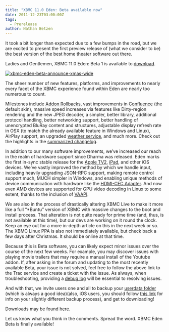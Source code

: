 ```yaml
---
title: "XBMC 11.0 Eden: Beta available now"
date: 2011-12-23T03:00:00Z
tags:
  - Prerelease
author: Nathan Betzen
---
```


It took a bit longer than expected due to a few bumps in the road, but we are excited to present the first preview release of (what we consider to be) the best version of the best home theater software out there.

Ladies and Gentlemen, XBMC 11.0 Eden: Beta 1 is available to [download](https://kodi.wiki/download/ "XBMC Eden Download").

[![xbmc-eden-beta-announce-xmas-wide](/images/blog/xbmc-eden-beta-announce-xmas-wide.jpeg "xbmc-eden-beta-announce-xmas-wide")](https://kodi.wiki/download/)

The sheer number of new features, platforms, and improvements to nearly every facet of the XBMC experience found within Eden are nearly too numerous to count.

Milestones include [Addon Rollbacks](https://kodi.wiki/natethomas/2011/10/20/xbmc-addon-rollbacks/ "XBMC Rollback Review"), vast improvements in [Confluence](https://kodi.wiki/natethomas/2011/10/07/xbmc-eden-skinning-changes/ "Confluence Update Review") (the default skin), massive speed increases via features like Dirty-region rendering and the new JPEG decoder, a simpler, better library, additional protocol handling, better networking support, better handling of unencrypted BluRay content and structures, adjustable display refresh rate in OSX (to match the already available feature in Windows and Linux), AirPlay support, an upgraded [weather service](https://www.wunderground.com/ "Thanks for your support, Weather Underground!"), and much more. Check out the highlights in the [summarized changelog](http://mirrors.xbmc.org/releases/11.0-Eden_beta1-changelog.txt).

In addition to our many software improvements, we’ve increased our reach in the realm of hardware support since Dharma was released. Eden marks the first in-sync stable release for the [Apple TV2](https://www.amazon.com/gp/product/B001FA1NK0/ref=as_li_ss_tl?ie=UTF8&tag=thfefi02-20&linkCode=as2&camp=1789&creative=390957&creativeASIN=B001FA1NK0 "Apple TV 2"), [iPad](https://www.apple.com/ipad/ "iPad"), and other iOS devices. We’ve vastly improved the method by which we handle input, including heavily upgrading JSON-RPC support, making remote control support much, MUCH simpler in Windows, and enabling unique methods of device communication with hardware like the [HDMI-CEC Adapter](https://www.pulse-eight.com/store/products/104-usb-hdmi-cec-adapter.aspx "USB CEC Adapter"). And now even AMD devices are supported for GPU video decoding in Linux to some extent, thanks to the inclusion of [VAAPI](https://en.wikipedia.org/wiki/Video_Acceleration_API "VAAPI Wiki Page").

We are also in the process of drastically altering XBMC Live to make it more like a full “\*Buntu” version of XBMC with massive changes to the boot and install process. That alteration is not quite ready for prime time (and, thus, is not available at this time), but our devs are working on it round the clock. Keep an eye out for a more in-depth article on this in the next week or so. The XBMC Linux PPA is also not immediately available, but check back a few days after Christmas. It should be online at that time.

Because this is Beta software, you can likely expect minor issues over the course of the next few weeks. For example, you may discover issues with playing movie trailers that may require a manual install of the Youtube addon. If, after asking in the forum and updating to the most recently available Beta, your issue is not solved, feel free to follow the above link to the Trac service and create a ticket with the issue. As always, when troubleshooting, providing a [debug log](https://kodi.wiki/view/Log_file "Info about XBMC Debug Logs") will be essential to resolving issues.

And with that, we invite users one and all to backup your [userdata folder](https://kodi.wiki/view/Userdata_folder "XBMC Userdata folder Wiki") (which is always a good idea)(also, iOS users, you should follow [this link](https://kodi.wiki/view/IOS_FAQ "Backing up XBMC for iOS") for info on your slightly different backup process), and get to downloading!

Downloads may be found [here](https://kodi.wiki/download/ "XBMC Downloads").

Let us know what you think in the comments. Spread the word. XBMC Eden Beta is finally available!
